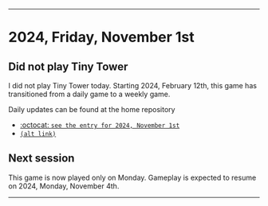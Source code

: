 
***

# 2024, Friday, November 1st

## Did not play Tiny Tower

<!-- TODO: For each weekly entry, make sure the date is correct. The day of the week should be modified in 4 places !-->

I did not play Tiny Tower today. Starting 2024, February 12th, this game has transitioned from a daily game to a weekly game.

Daily updates can be found at the home repository

- [:octocat: `see the entry for 2024, November 1st`](https://github.com/seanpm2001/SeansLifeArchive_Images_TinyTower/tree/master/tiny%20tower/2024/11_November/01/) 
- [`(alt link)`](/tiny%20tower/2024/11_November/01/)

## Next session

This game is now played only on Monday. Gameplay is expected to resume on 2024, Monday, November 4th.

***
